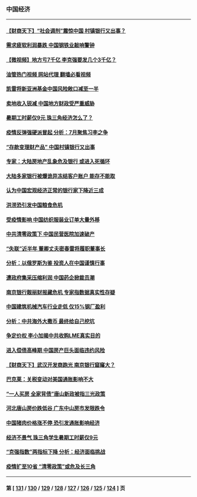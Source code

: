 ### 中国经济
---
#### [【财商天下】“社会调剂”震惊中国 村镇银行又出事？](../../pages/ncid283/n13775860.md?07080845) 
#### [需求疲软利润暴跌 中国钢铁业敲响警钟](../../pages/ncid283/n13775851.md?07080845) 
#### [【微视频】地方亏7千亿 李克强要发几个3千亿？](../../pages/ncid283/n13775772.md?07080845) 
#### [油管热门视频 网站代理 翻墙必看视频](http://209.222.30.114:81/youtube.html?07080845)
#### [凯雷将新亚洲基金中国风险敞口减至一半](../../pages/ncid283/n13775841.md?07080845) 
#### [卖地收入锐减 中国地方财政受严重威胁](../../pages/ncid283/n13775526.md?07080845) 
#### [暑期工时薪仅9元 珠三角经济怎么了？](../../pages/ncid283/n13775457.md?07080845) 
#### [疫情反弹强硬派冒起 分析：7月聚焦习李之争](../../pages/ncid283/n13775277.md?07080845) 
#### [“存款变理财产品” 中国村镇银行又出事](../../pages/ncid283/n13775146.md?07080845) 
#### [专家：大陆房地产乱象危及银行 或进入死循环](../../pages/ncid283/n13774859.md?07080845) 
#### [大陆多家银行被爆诡异冻结客户账户 能存不能取](../../pages/ncid283/n13774960.md?07080845) 
#### [认为中国宏观经济正常的银行家下降近三成](../../pages/ncid283/n13775169.md?07080845) 
#### [洪涝恐引发中国粮食危机](../../pages/ncid283/n13775159.md?07080845) 
#### [受疫情影响 中国纺织服装业订单大量外移](../../pages/ncid283/n13775107.md?07080845) 
#### [中共清零政策下 中国民营医院加速破产](../../pages/ncid283/n13774881.md?07080845) 
#### [“失联”近半年 董卿丈夫密春雷将履职董事长](../../pages/ncid283/n13775013.md?07080845) 
#### [分析：以俄罗斯为鉴 投资人在中国谨慎行事](../../pages/ncid283/n13774847.md?07080845) 
#### [遭政府集采压缩利润 中国药企掀裁员潮](../../pages/ncid283/n13774969.md?07080845) 
#### [南京银行靓丽财报藏危机 专家指数据真实性存疑](../../pages/ncid283/n13774943.md?07080845) 
#### [中国建筑机械汽车行业走低 仅15%钢厂盈利](../../pages/ncid283/n13774515.md?07080845) 
#### [分析：中共海外大撒币 最终给自己挖坑](../../pages/ncid283/n13774335.md?07080845) 
#### [争定价权 李小加揭中共收购LME真实目的](../../pages/ncid283/n13774609.md?07080845) 
#### [进入偿债高峰期 中国房产巨头面临违约风险](../../pages/ncid283/n13774314.md?07080845) 
#### [【财商天下】武汉开发商跑光 南京银行窟窿大？](../../pages/ncid283/n13774272.md?07080845) 
#### [巴克莱：关税变动对美国通胀影响不大](../../pages/ncid283/n13774227.md?07080845) 
#### [“一人买房 全家背债”唐山新政被指三光政策](../../pages/ncid283/n13774239.md?07080845) 
#### [河北唐山房价跌低谷 广东中山房市发限跌令](../../pages/ncid283/n13774050.md?07080845) 
#### [中国猪肉价格涨不停 恐引发通胀影响经济](../../pages/ncid283/n13773973.md?07080845) 
#### [经济不景气 珠三角学生暑期工时薪仅9元](../../pages/ncid283/n13773780.md?07080845) 
#### [“克强指数”两指标下降 分析：经济面临挑战](../../pages/ncid283/n13773481.md?07080845) 
#### [疫情扩至10省 “清零政策”或危及长三角](../../pages/ncid283/n13773328.md?07080845) 

---
#### 第 [ [131](./131.md?07080845) / [130](./130.md?07080845) / [129](./129.md?07080845) / [128](./128.md?07080845) / [127](./127.md?07080845) / [126](./126.md?07080845) / [125](./125.md?07080845) / [124](./124.md?07080845) ] 页
